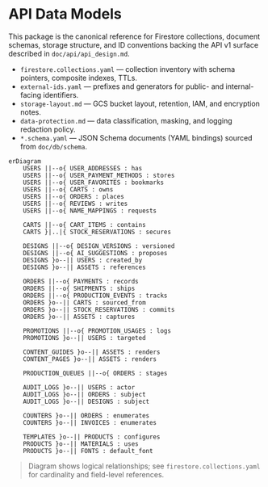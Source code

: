 # API Data Models

This package is the canonical reference for Firestore collections, document schemas, storage structure, and ID conventions backing the API v1 surface described in `doc/api/api_design.md`.

- `firestore.collections.yaml` — collection inventory with schema pointers, composite indexes, TTLs.
- `external-ids.yaml` — prefixes and generators for public- and internal-facing identifiers.
- `storage-layout.md` — GCS bucket layout, retention, IAM, and encryption notes.
- `data-protection.md` — data classification, masking, and logging redaction policy.
- `*.schema.yaml` — JSON Schema documents (YAML bindings) sourced from `doc/db/schema`.

```mermaid
erDiagram
    USERS ||--o{ USER_ADDRESSES : has
    USERS ||--o{ USER_PAYMENT_METHODS : stores
    USERS ||--o{ USER_FAVORITES : bookmarks
    USERS ||--o{ CARTS : owns
    USERS ||--o{ ORDERS : places
    USERS ||--o{ REVIEWS : writes
    USERS ||--o{ NAME_MAPPINGS : requests

    CARTS ||--o{ CART_ITEMS : contains
    CARTS }|..|{ STOCK_RESERVATIONS : secures

    DESIGNS ||--o{ DESIGN_VERSIONS : versioned
    DESIGNS ||--o{ AI_SUGGESTIONS : proposes
    DESIGNS }o--|| USERS : created_by
    DESIGNS }o--|| ASSETS : references

    ORDERS ||--o{ PAYMENTS : records
    ORDERS ||--o{ SHIPMENTS : ships
    ORDERS ||--o{ PRODUCTION_EVENTS : tracks
    ORDERS }o--|| CARTS : sourced_from
    ORDERS }o--|| STOCK_RESERVATIONS : commits
    ORDERS }o--|| ASSETS : captures

    PROMOTIONS ||--o{ PROMOTION_USAGES : logs
    PROMOTIONS }o--|| USERS : targeted

    CONTENT_GUIDES }o--|| ASSETS : renders
    CONTENT_PAGES }o--|| ASSETS : renders

    PRODUCTION_QUEUES ||--o{ ORDERS : stages

    AUDIT_LOGS }o--|| USERS : actor
    AUDIT_LOGS }o--|| ORDERS : subject
    AUDIT_LOGS }o--|| DESIGNS : subject

    COUNTERS }o--|| ORDERS : enumerates
    COUNTERS }o--|| INVOICES : enumerates

    TEMPLATES }o--|| PRODUCTS : configures
    PRODUCTS }o--|| MATERIALS : uses
    PRODUCTS }o--|| FONTS : default_font
```

> Diagram shows logical relationships; see `firestore.collections.yaml` for cardinality and field-level references.
